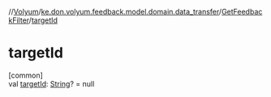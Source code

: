 //[Volyum](../../../index.md)/[ke.don.volyum.feedback.model.domain.data_transfer](../index.md)/[GetFeedbackFilter](index.md)/[targetId](target-id.md)

# targetId

[common]\
val [targetId](target-id.md): [String](https://kotlinlang.org/api/core/kotlin-stdlib/kotlin/-string/index.html)? = null